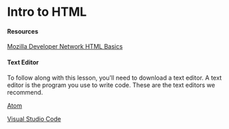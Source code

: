 # Intro to HTML

#### Resources
[Mozilla Developer Network HTML Basics](https://developer.mozilla.org/en-US/docs/Learn/Getting_started_with_the_web/HTML_basics)

#### Text Editor
To follow along with this lesson, you'll need to download a text editor. A text editor is the program you use to write code. These are the text editors we recommend.

[Atom](https://atom.io/)

[Visual Studio Code](https://code.visualstudio.com/)
